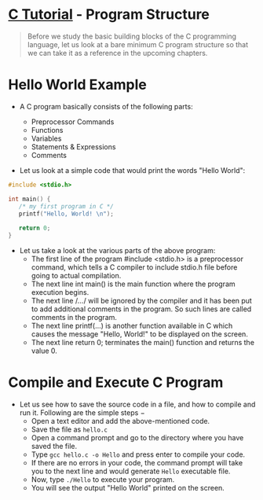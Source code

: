 # [C Tutorial](https://www.tutorialspoint.com/cprogramming/c_program_structure.htm) - Program Structure

> Before we study the basic building blocks of the C programming language, let us look at a bare minimum C program structure so that we can take it as a reference in the upcoming chapters.

# Hello World Example
- A C program basically consists of the following parts:
  - Preprocessor Commands
  - Functions
  - Variables
  - Statements & Expressions
  - Comments

- Let us look at a simple code that would print the words "Hello World":

```c
#include <stdio.h>

int main() {
   /* my first program in C */
   printf("Hello, World! \n");
   
   return 0;
}
```
- Let us take a look at the various parts of the above program:
  - The first line of the program #include <stdio.h> is a preprocessor command, which tells a C compiler to include stdio.h file before going to actual compilation.
  - The next line int main() is the main function where the program execution begins.
  - The next line /*...*/ will be ignored by the compiler and it has been put to add additional comments in the program. So such lines are called comments in the program.
  - The next line printf(...) is another function available in C which causes the message "Hello, World!" to be displayed on the screen.
  - The next line return 0; terminates the main() function and returns the value 0.

# Compile and Execute C Program
- Let us see how to save the source code in a file, and how to compile and run it. Following are the simple steps −
  - Open a text editor and add the above-mentioned code.
  - Save the file as `hello.c`
  - Open a command prompt and go to the directory where you have saved the file.
  - Type `gcc hello.c -o Hello` and press enter to compile your code.
  - If there are no errors in your code, the command prompt will take you to the next line and would generate `Hello` executable file.
  - Now, type `./Hello` to execute your program.
  - You will see the output "Hello World" printed on the screen.

